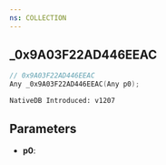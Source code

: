 ```yaml
---
ns: COLLECTION
---
```

## _0x9A03F22AD446EEAC

```c
// 0x9A03F22AD446EEAC
Any _0x9A03F22AD446EEAC(Any p0);
```

```
NativeDB Introduced: v1207
```

## Parameters
* **p0**:
